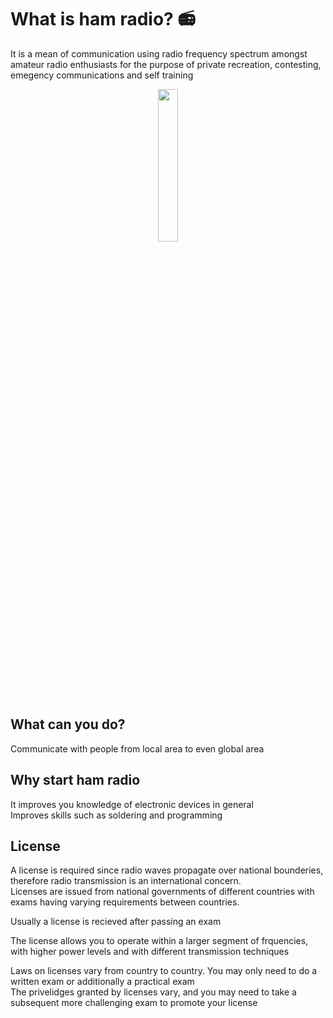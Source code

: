 # What is ham radio? 📻
It is a mean of communication using radio frequency spectrum amongst amateur radio enthusiasts for the purpose of private recreation, contesting, emegency communications and self training <br>

<center>
  <img src="https://upload.wikimedia.org/wikipedia/commons/thumb/2/2c/International_amateur_radio_symbol.svg/512px-International_amateur_radio_symbol.svg.png" width="25%" height="25%">
</center>

## What can you do?
Communicate with people from local area to even global area


## Why start ham radio
It improves you knowledge of electronic devices in general <br>
Improves skills such as soldering and programming

## License
A license is required since radio waves propagate over national bounderies, therefore radio transmission is an international concern. <br>
Licenses are issued from national governments of different countries with exams having varying requirements between countries.<br>

Usually a license is recieved after passing an exam <br>

The license allows you to operate within a larger segment of frquencies, with higher power levels and with different transmission techniques<br>

Laws on licenses vary from country to country. You may only need to do a written exam or additionally a practical exam <br>
The privelidges granted by licenses vary, and you may need to take a subsequent more challenging exam to promote your license <br>

